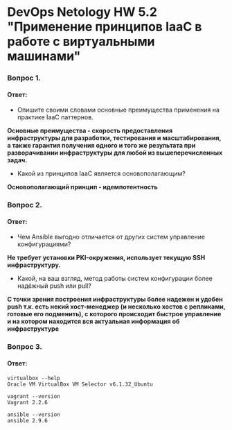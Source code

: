 # DevOps Netology HW 5.2 "Применение принципов IaaC в работе с виртуальными машинами"

### Вопрос 1. 
#### Ответ:
* Опишите своими словами основные преимущества применения на практике IaaC паттернов. 

<b>Основные преимущества - скорость предоставления инфраструктуры для разработки, тестирования и масштабирования, а также гарантия получения одного и того же результата при разворачивании инфраструктуры для любой из вышеперечисленных задач.</b>

* Какой из принципов IaaC является основополагающим?  

<b>Основополагающий принцип - идемпотентность</b>
### Вопрос 2.
#### Ответ:
* Чем Ansible выгодно отличается от других систем управление конфигурациями?

<b> Не требует установки PKI-окружения, использует текущую SSH инфраструктуру.</b>

*  Какой, на ваш взгляд, метод работы систем конфигурации более надёжный push или pull? 

<b>С точки зрения построения инфраструктуры более надежен и удобен push т.к. есть некий хост-менеджер (и несколько хостов с репликами, готовые его подменить), с которого происходит быстрое управление и на котором находится вся актуальная информация об инфраструктуре</b>   
   
### Вопрос 3.
#### Ответ:
```
virtualbox --help
Oracle VM VirtualBox VM Selector v6.1.32_Ubuntu

vagrant --version
Vagrant 2.2.6

ansible --version
ansible 2.9.6
```
